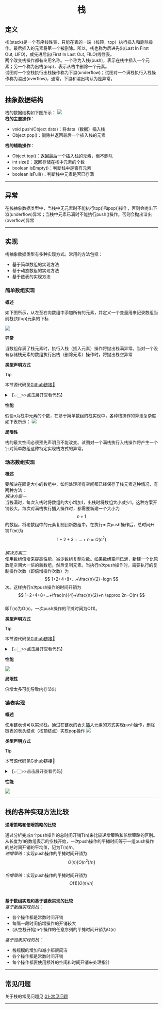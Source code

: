 # <center>栈

## 定义
栈(stack)是一个有序线性表，只能在表的一端（栈顶，top）执行插入和删除操作。最后插入的元素将第一个被删除。所以，栈也称为后进先出(Last In First Out, LIFO)，或先进后出(First In Last Out, FILO)线性表。<br/>
两个改变栈操作都有专用名称。一个称为入栈(push)，表示在栈中插入一个元素；另一个称为出栈(pop)，表示从栈中删除一个元素。<br/>
试图对一个空栈执行出栈操作称为下溢(underflow)；试图对一个满栈执行入栈操作称为溢出(overflow)，通常，下溢和溢出均认为是异常。

---

## 抽象数据结构
栈的数据结构如下图所示：
<img src="https://s1.ax1x.com/2022/11/10/zpqgc8.png">
<br/>
**栈的主要操作**：
* void push(Object data)：将data（数据）插入栈
* Object pop()：删除并返回最后一个插入栈的元素


**栈的辅助操作**：
* Object top()：返回最后一个插入栈的元素，但不删除
* int size()：返回存储在栈中元素的个数
* boolean isEmpty()：判断栈中是否有元素
* boolean isFull()：判断栈中元素是否已存满

---
## 异常
在栈抽象数据类型中，当栈中无元素时不能执行top()和pop()操作，否则会抛出下溢(underflow)异常；当栈中元素已满时不能执行push()操作，否则会抛出溢出(overflow)异常

---

## 实现
栈抽象数据类型有多种实现方式。常用的方法包括：
* 基于简单数组的实现方法
* 基于动态数组的实现方法
* 基于链表的实现方法

### 简单数组实现
**概述**

如下图所示，从左至右向数组中添加所有的元素，并定义一个变量用来记录数组当前栈顶(top)元素的下标

<img src="https://s1.ax1x.com/2022/11/10/zpzTZ8.png">

**异常**

当数组存满了栈元素时，执行入栈（插入元素）操作将抛出栈满异常。当对一个没有存储栈元素的数组执行出栈（删除元素）操作时，将抛出栈空异常

**类型声明方式**

> [!Tip]
> 
> 本节源代码见[Github链接🔗](https://github.com/MaxSolider/leetcode-algorithm/blob/main/structure/src/main/java/org/example/stack/ArrayStack.java)

<details> 
	<summary>【👉🏻>>点击展开查看代码】</summary> 
	<pre>
		<code>
/**  
 * 简单数组实现栈  
 *  
 * @className: ArrayStack 简单数组实现栈  
 * @author: Max Solider  
 * @date: 2022-11-10 15:50  
 */public class ArrayStack {  
  
    /**  
     * 栈顶元素下标  
     */  
    private int top;  
  
    /**  
     * 栈容量  
     */  
    private int capacity;  
  
    /**  
     * 用于存储栈元素  
     */  
    private int[] array;  
  
    public ArrayStack() {  
        capacity = 1;  
        array = new int[capacity];  
        top = -1;  
    }  
  
    /**  
     * 栈中是否没有元素  
     *  
     * @return false：有元素，true：无元素  
     */  
    public boolean isEmpty() {  
        return top == -1;  
    }  
  
    /**  
     * 栈中是否已存满元素  
     *  
     * @return false：未存满，true：已存满  
     */  
    public boolean isFull() {  
        return top == capacity - 1;  
    }  
  
    /**  
     * 向栈中插入元素  
     *  
     * @param data 待插入元素  
     */  
    public void push(int data) {  
        if (isFull()) {  
            System.out.println("Stack Overflow.");  
            return;        }  
        top++;  
        array[top] = data;  
        System.out.println("Stack push success.");  
    }  
  
    /**  
     * 取出栈顶元素，并从栈中删除  
     *  
     * @return 栈顶元素  
     */  
    public int pop() {  
        if (isEmpty()) {  
            System.out.println("Stack is empty.");  
            return 0;  
        }  
        int result = array[top];  
        top--;  
        return result;  
    }  
  
    /**  
     * 删除栈  
     */  
    public void deleteStack() {  
        top = -1;  
    }  
}
		</code>
	</pre>
</details>

**性能**

假设n为栈中元素的个数，在基于简单数组的栈实现中，各种栈操作的算法复杂度如下表所示：
<img src="https://s1.ax1x.com/2022/11/10/z9i9PS.png">

**局限性**

栈的最大空间必须预先声明且不能改变。试图对一个满栈执行入栈操作将产生一个针对简单数组这种特定实现栈方式的异常。

### 动态数组实现
**概述**

要解决在固定大小的数组中，如何处理所有空间都已经保存了栈元素这种情况，有两种方法：<br/>
*解决方案一*<br/>
当栈满时，每次入栈时将数组的大小增加1，出栈时将数组大小减少1。这种方案开销较大，每次对满栈执行插入操作时，都需要新建一个大小为$$ n+1 $$的数组，将老数组中的元素复制到新数组中。在执行m次push操作后，总时间开销T(m)为$$ 1+2+3+...+n \approx O(n^2) $$<br/>
*解决方案二*<br/>
使用数组倍增来提高性能，减少数组复制次数。如果数组空间已满，新建一个比原数组空间大一倍的新数组，然后复制元素。当执行n次push操作时，需要执行的复制操作次数（即倍增操作次数）为$$ 1+2+4+8+...+\frac{n}{2}=logn $$次。这样执行n次push操作的时间开销为$$ 1+2+4+8+...+\frac{n}{4}+\frac{n}{2}+n \approx 2n=O(n) $$<br/>
即T(n)为O(n)，一次push操作的平摊时间为O(1)。

**类型声明方式**

> [!Tip]
> 
> 本节源代码见[Github链接🔗](https://github.com/MaxSolider/leetcode-algorithm/blob/main/structure/src/main/java/org/example/stack/DynArrayStack.java)


<details> 
	<summary>【👉🏻>>点击展开查看代码】</summary> 
	<pre>
		<code>
/**  
 * 动态数组实现栈  
 *  
 * @className: DynArrayStack  
 * @author: Max Solider  
 * @date: 2022-11-11 11:40  
 */
 public class DynArrayStack {  
  
    /**  
     * 栈顶元素下标  
     */  
    private int top;  
  
    /**  
     * 栈容量  
     */  
    private int capacity;  
  
    /**  
     * 用于存放栈元素的数组  
     */  
    private int[] array;  
  
    public DynArrayStack() {  
        capacity = 1;  
        array = new int[capacity];  
        top = -1;  
    }  
  
    /**  
     * 栈内是否没有数据  
     *  
     * @return true：没有数据；false：有数据  
     */  
    public boolean isEmpty() {  
        return top == -1;  
    }  
  
    /**  
     * 栈内数据是否已存满  
     *  
     * @return true：已存满；false：未存满  
     */  
    public boolean isFull() {  
        return top == capacity - 1;  
    }  
  
    /**  
     * 插入元素  
     *  
     * @param data 待插入元素  
     */  
    public void push(int data) {  
        if (isFull()) {  
            doubleStack();  
        }  
        top++;  
        array[top] = data;  
    }  
  
    /**  
     * 弹出栈顶元素  
     *  
     * @return 栈顶元素  
     */  
    public int pop() {  
        if (isEmpty()) {  
            System.out.println("Stack Overflow.");  
            return 0;  
        }  
        int result = array[top];  
        top--;  
        return result;  
    }  
  
    /**  
     * 删除栈  
     */  
    public void deleteStack() {  
        top = -1;  
    }  
  
    /**  
     * 数组倍增  
     */  
    private void doubleStack() {  
        int newArray[] = new int[capacity * 2];  
        System.arraycopy(array, 0, newArray, 0, capacity);  
        capacity = capacity * 2;  
        array = newArray;  
    }  
}
		</code>
	</pre>
</details>

**性能**

<img src="https://s1.ax1x.com/2022/11/11/zCkJW8.png">

**局限性**

倍增太多可能导致内存溢出

### 链表实现
**概述**

使用链表也可以实现栈。通过在链表的表头插入元素的方式实现push操作，删除链表的表头结点（栈顶结点）实现pop操作
<img src="https://s1.ax1x.com/2022/11/11/zCAV7n.png">

**类型声明方式**

> [!Tip]
> 
> 本节源代码见[Github链接🔗](https://github.com/MaxSolider/leetcode-algorithm/blob/main/structure/src/main/java/org/example/stack/LLStack.java)


<details> 
	<summary>【👉🏻>>点击展开查看代码】</summary> 
	<pre>
		<code>
/**  
 * 链表实现栈  
 *  
 * @className: LLStack  
 * @author: Max Solider  
 * @date: 2022-11-11 11:40  
 */
 public class LLStack {  
  
    private LLNode headNode;  
  
    public LLStack() {  
    }  
  
    /**  
     * 栈内是否没有数据  
     *  
     * @return true：没有数据；false：有数据  
     */  
    public boolean isEmpty() {  
        return headNode == null;  
    }  
  
    /**  
     * 栈内数据是否已存满  
     *  
     * @return true：已存满；false：未存满  
     */  
    public boolean isFull() {  
        return false;  
    }  
  
    /**  
     * 插入元素  
     *  
     * @param data 待插入元素  
     */  
    public void push(int data) {  
        if (headNode == null) {  
            headNode = new LLNode(data);  
            return;        }  
        LLNode newHead = new LLNode(data);  
        newHead.setNext(headNode);  
        headNode = newHead;  
    }  
  
    /**  
     * 弹出栈顶元素  
     *  
     * @return 栈顶元素  
     */  
    public int pop() {  
        if (isEmpty()) {  
            System.out.println("Stack Empty.");  
            return 0;  
        }  
        int result = headNode.getData();  
        headNode = headNode.getNext();  
        return result;  
    }  
  
    /**  
     * 删除栈  
     */  
    public void deleteStack() {  
        headNode = null;  
    }  
  
    /**  
     * 链表结点  
     */  
    private class LLNode {  
  
        /**  
         * 结点元素  
         */  
        private int data;  
  
        /**  
         * 后继指针  
         */  
        private LLNode next;  
  
        public LLNode(int data) {  
            this.data = data;  
        }  
  
        public LLNode getNext() {  
            return next;  
        }  
  
        public void setNext(LLNode next) {  
            this.next = next;  
        }  
  
        public int getData() {  
            return data;  
        }  
  
        public void setData(int data) {  
            this.data = data;  
        }  
    }  
}
		</code>
	</pre>
</details>

**性能**

<img src="https://s1.ax1x.com/2022/11/11/zCEUVs.png">

---

## 栈的各种实现方法比较
**递增策略和倍增策略的比较**<br/>

通过分析完成n个push操作的总时间开销T(n)来比较递增策略和倍增策略的区别。从长度为1的数组表示的空栈开始，一次push操作的平摊时间等于一组push操作的总时间开销的平均值，记为T(n)/n。<br/>
*递增策略*：实现push操作的平摊时间开销为$$ O(n)[O(n^2)/n] $$<br/>
*倍增策略*：实现push操作的平摊时间开销为$$ O(1)[O(n)/n] $$<br/>

**基于数组实现和基于链表实现的比较**<br/>
*基于数组实现的栈*：
* 各个操作都是常数时间开销
* 每隔一段时间倍增操作的开销较大
* (从空栈开始)n个操作的任意序列的平摊时间开销为O(n)

*基于链表实现的栈*：
* 栈规模的增加和减小都很简洁
* 各个操作都是常数时间开销
* 每个操作都要使用额外的空间和时间开销来处理指针

---

## 常见问题
关于栈的常见问题见 [01-常见问题](数据结构与算法/数据结构/03-栈/01-常见问题/ReadMe.md) 

---